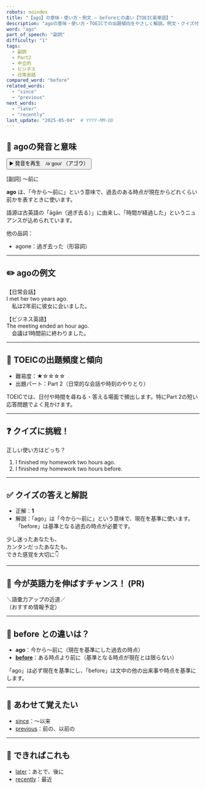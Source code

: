 ```yaml
---
robots: noindex
title: "【ago】の意味・使い方・例文 ― beforeとの違い【TOEIC英単語】"
description: "agoの意味・使い方・TOEICでの出題傾向をやさしく解説。例文・クイズ付きでbeforeとの違いもわかりやすく学べます。"
word: "ago"
part_of_speech: "副詞"
difficulty: "1"
tags:
  - 副詞
  - Part2
  - 中立的
  - ビジネス
  - 日常会話
compared_word: "before"
related_words:
  - "since"
  - "previous"
next_words:
  - "later"
  - "recently"
last_update: "2025-05-04"  # YYYY-MM-DD
---
```


## 🔰 agoの発音と意味

<button class="play-audio" onclick="playTTS('ago')">
  <span class="play-audio-main">
    ▶️ 発音を再生　/əˈɡoʊ/
  </span>
  <span class="play-audio-sub">
    （アゴウ）
  </span>
</button>

[副詞] ～前に

**ago** は、「今から～前に」という意味で、過去のある時点が現在からどれくらい前かを表すときに使います。

語源は古英語の「āgān（過ぎ去る）」に由来し、「時間が経過した」というニュアンスが込められています。

他の品詞：  
- agone：過ぎ去った（形容詞）

---

## ✏️ agoの例文

【日常会話】  
I met her two years ago.  
　私は2年前に彼女に会いました。

【ビジネス英語】  
The meeting ended an hour ago.  
　会議は1時間前に終わりました。

---

## 🎯 TOEICの出題頻度と傾向

- 難易度：★☆☆☆☆
- 出題パート：Part 2（日常的な会話や時刻のやりとり）

TOEICでは、日付や時間を尋ねる・答える場面で頻出します。特にPart 2の短い応答問題でよく見かけます。

---

## ❓ クイズに挑戦！

正しい使い方はどっち？

1. I finished my homework two hours ago.  
2. I finished my homework two hours before.

---

## ✅ クイズの答えと解説

- 正解：**1**
- 解説：「ago」は「今から～前に」という意味で、現在を基準に使います。「before」は基準となる過去の時点が必要です。

少し迷ったあなたも、  
カンタンだったあなたも、  
できた感覚を大切に👇️

---

## 🚀 今が英語力を伸ばすチャンス！ (PR)

<div class="info-center">
＼語彙力アップの近道／<br>  
（おすすめ情報予定）
</div>

---

## 🤔  before との違いは？

- **ago**：今から～前に（現在を基準にした過去の時点）
- **[before](/word/before/)**：ある時点より前に（基準となる時点が現在とは限らない）

「ago」は必ず現在を基準にし、「before」は文中の他の出来事や時点を基準にします。

---

## 🧩 あわせて覚えたい

- [since](/word/since/)：～以来
- [previous](/word/previous/)：前の、以前の

---

## 📖 できればこれも

- [later](/word/later/)：あとで、後に
- [recently](/word/recently/)：最近

<!-- cvid: aid13_bid48 -->
